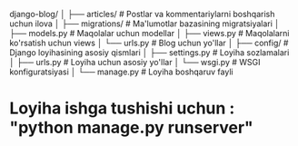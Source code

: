 django-blog/
│
├── articles/            # Postlar va kommentariylarni boshqarish uchun ilova
│   ├── migrations/      # Ma'lumotlar bazasining migratsiyalari
│   ├── models.py        # Maqolalar uchun modellar
│   ├── views.py         # Maqolalarni ko'rsatish uchun views
│   └── urls.py          # Blog uchun yo'llar
│
├── config/              # Django loyihasining asosiy qismlari
│   ├── settings.py      # Loyiha sozlamalari
│   ├── urls.py          # Loyiha uchun asosiy yo'llar
│   └── wsgi.py          # WSGI konfiguratsiyasi
│
└── manage.py            # Loyiha boshqaruv fayli

# Loyiha ishga tushishi uchun : "python manage.py runserver"